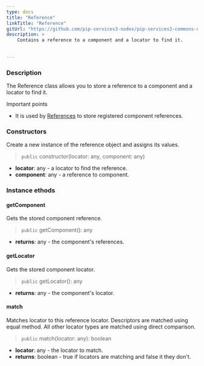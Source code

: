 ```yaml
---
type: docs
title: "Reference"
linkTitle: "Reference"
gitUrl: "https://github.com/pip-services3-nodex/pip-services3-commons-nodex"
description: >
    Contains a reference to a component and a locator to find it.
    
 
---
```


### Description

The Reference class allows you to store a reference to a component and a locator to find it.

Important points

- It is used by [References](../references) to store registered component references.

### Constructors
Create a new instance of the reference object and assigns its values.

> `public` constructor(locator: any, component: any)

- **locator**: any - a locator to find the reference. 
- **component**: any - a reference to component.

###  Instance ethods

#### getComponent
Gets the stored component reference.    

> `public` getComponent(): any

- **returns**: any - the component's references.


#### getLocator
Gets the stored component locator. 

> `public` getLocator(): any

- **returns**: any - the component's locator.

#### match
Matches locator to this reference locator.
Descriptors are matched using equal method.
All other locator types are matched using direct comparison.

> `public` match(locator: any): boolean

- **locator**: any - the locator to match. 
- **returns**: boolean - true if locators are matching and false it they don't.



